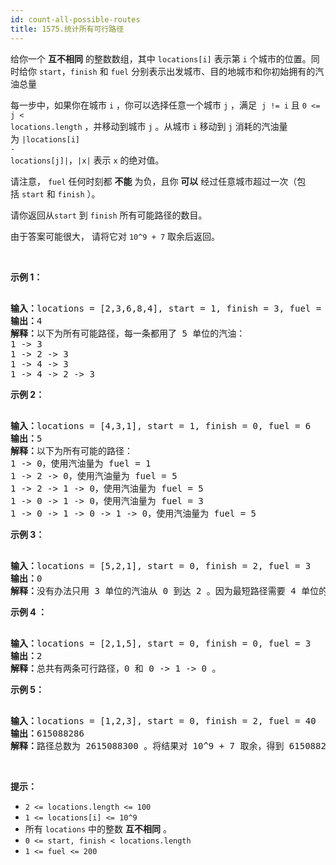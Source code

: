 ```yaml
---
id: count-all-possible-routes
title: 1575.统计所有可行路径
---
```

给你一个 **互不相同** 的整数数组，其中 <code>locations[i]</code> 表示第 <code>i</code> 个城市的位置。同时给你 <code>start</code>，<code>finish</code> 和 <code>fuel</code> 分别表示出发城市、目的地城市和你初始拥有的汽油总量

每一步中，如果你在城市 <code>i</code> ，你可以选择任意一个城市 <code>j</code> ，满足  <code>j != i</code> 且 <code>0 &lt;= j &lt; locations.length</code> ，并移动到城市 <code>j</code> 。从城市 <code>i</code> 移动到 <code>j</code> 消耗的汽油量为 <code>|locations[i] - locations[j]|</code>，<code>|x|</code> 表示 <code>x</code> 的绝对值。

请注意， <code>fuel</code> 任何时刻都 **不能** 为负，且你 **可以** 经过任意城市超过一次（包括 <code>start</code> 和 <code>finish</code> ）。

请你返回从<code>start</code> 到 <code>finish</code> 所有可能路径的数目。

由于答案可能很大， 请将它对 <code>10^9 + 7</code> 取余后返回。

 

**示例 1：**


<pre><br/><strong>输入：</strong>locations = [2,3,6,8,4], start = 1, finish = 3, fuel = 5<br/><strong>输出：</strong>4<br/><strong>解释：</strong>以下为所有可能路径，每一条都用了 5 单位的汽油：<br/>1 -&gt; 3<br/>1 -&gt; 2 -&gt; 3<br/>1 -&gt; 4 -&gt; 3<br/>1 -&gt; 4 -&gt; 2 -&gt; 3<br/></pre>

**示例 2：**


<pre><br/><strong>输入：</strong>locations = [4,3,1], start = 1, finish = 0, fuel = 6<br/><strong>输出：</strong>5<br/><strong>解释：</strong>以下为所有可能的路径：<br/>1 -&gt; 0，使用汽油量为 fuel = 1<br/>1 -&gt; 2 -&gt; 0，使用汽油量为 fuel = 5<br/>1 -&gt; 2 -&gt; 1 -&gt; 0，使用汽油量为 fuel = 5<br/>1 -&gt; 0 -&gt; 1 -&gt; 0，使用汽油量为 fuel = 3<br/>1 -&gt; 0 -&gt; 1 -&gt; 0 -&gt; 1 -&gt; 0，使用汽油量为 fuel = 5<br/></pre>

**示例 3：**


<pre><br/><strong>输入：</strong>locations = [5,2,1], start = 0, finish = 2, fuel = 3<br/><strong>输出：</strong>0<br/><strong>解释：</strong>没有办法只用 3 单位的汽油从 0 到达 2 。因为最短路径需要 4 单位的汽油。</pre>

**示例 4 ：**


<pre><br/><strong>输入：</strong>locations = [2,1,5], start = 0, finish = 0, fuel = 3<br/><strong>输出：</strong>2<br/><strong>解释：</strong>总共有两条可行路径，0 和 0 -&gt; 1 -&gt; 0 。</pre>

**示例 5：**


<pre><br/><strong>输入：</strong>locations = [1,2,3], start = 0, finish = 2, fuel = 40<br/><strong>输出：</strong>615088286<br/><strong>解释：</strong>路径总数为 2615088300 。将结果对 10^9 + 7 取余，得到 615088286 。<br/></pre>

 

**提示：**


- <code>2 &lt;= locations.length &lt;= 100</code>
- <code>1 &lt;= locations[i] &lt;= 10^9</code>
- 所有 <code>locations</code> 中的整数 **互不相同** 。
- <code>0 &lt;= start, finish &lt; locations.length</code>
- <code>1 &lt;= fuel &lt;= 200</code>

